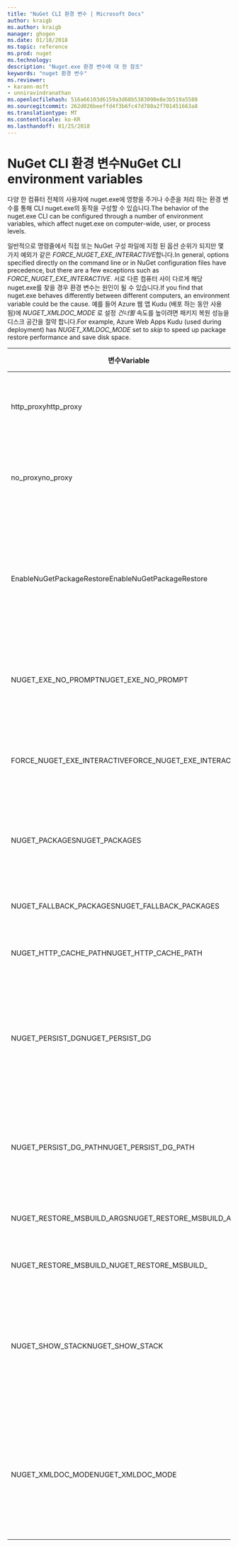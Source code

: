 ```yaml
---
title: "NuGet CLI 환경 변수 | Microsoft Docs"
author: kraigb
ms.author: kraigb
manager: ghogen
ms.date: 01/18/2018
ms.topic: reference
ms.prod: nuget
ms.technology: 
description: "Nuget.exe 환경 변수에 대 한 참조"
keywords: "nuget 환경 변수"
ms.reviewer:
- karann-msft
- unniravindranathan
ms.openlocfilehash: 516a66103d6159a3d68b5383090e8e3b519a5588
ms.sourcegitcommit: 262d026beeffd4f3b6fc47d780a2f701451663a8
ms.translationtype: MT
ms.contentlocale: ko-KR
ms.lasthandoff: 01/25/2018
---
```

# <a name="nuget-cli-environment-variables"></a><span data-ttu-id="32f98-104">NuGet CLI 환경 변수</span><span class="sxs-lookup"><span data-stu-id="32f98-104">NuGet CLI environment variables</span></span>

<span data-ttu-id="32f98-105">다양 한 컴퓨터 전체의 사용자에 nuget.exe에 영향을 주거나 수준을 처리 하는 환경 변수를 통해 CLI nuget.exe의 동작을 구성할 수 있습니다.</span><span class="sxs-lookup"><span data-stu-id="32f98-105">The behavior of the nuget.exe CLI can be configured through a number of environment variables, which affect nuget.exe on computer-wide, user, or process levels.</span></span>

<span data-ttu-id="32f98-106">일반적으로 명령줄에서 직접 또는 NuGet 구성 파일에 지정 된 옵션 순위가 되지만 몇 가지 예외가 같은 *FORCE_NUGET_EXE_INTERACTIVE*합니다.</span><span class="sxs-lookup"><span data-stu-id="32f98-106">In general, options specified directly on the command line or in NuGet configuration files have precedence, but there are a few exceptions such as *FORCE_NUGET_EXE_INTERACTIVE*.</span></span> <span data-ttu-id="32f98-107">서로 다른 컴퓨터 사이 다르게 해당 nuget.exe를 찾을 경우 환경 변수는 원인이 될 수 있습니다.</span><span class="sxs-lookup"><span data-stu-id="32f98-107">If you find that nuget.exe behaves differently between different computers, an environment variable could be the cause.</span></span> <span data-ttu-id="32f98-108">예를 들어 Azure 웹 앱 Kudu (배포 하는 동안 사용 됨)에 *NUGET_XMLDOC_MODE* 로 설정 *건너뛸* 속도를 높이려면 패키지 복원 성능을 디스크 공간을 절약 합니다.</span><span class="sxs-lookup"><span data-stu-id="32f98-108">For example, Azure Web Apps Kudu (used during deployment) has *NUGET_XMLDOC_MODE* set to *skip* to speed up package restore performance and save disk space.</span></span>

| <span data-ttu-id="32f98-109">변수</span><span class="sxs-lookup"><span data-stu-id="32f98-109">Variable</span></span> | <span data-ttu-id="32f98-110">설명</span><span class="sxs-lookup"><span data-stu-id="32f98-110">Description</span></span> | <span data-ttu-id="32f98-111">설명</span><span class="sxs-lookup"><span data-stu-id="32f98-111">Remarks</span></span> |
| --- | --- | --- |
| <span data-ttu-id="32f98-112">http_proxy</span><span class="sxs-lookup"><span data-stu-id="32f98-112">http_proxy</span></span> | <span data-ttu-id="32f98-113">Http 프록시 NuGet HTTP 작업에 사용 됩니다.</span><span class="sxs-lookup"><span data-stu-id="32f98-113">Http proxy used for NuGet HTTP operations.</span></span> | <span data-ttu-id="32f98-114">이로 지정할 수는 `http://<username>:<password>@proxy.com`합니다.</span><span class="sxs-lookup"><span data-stu-id="32f98-114">This would be specified as `http://<username>:<password>@proxy.com`.</span></span> |
| <span data-ttu-id="32f98-115">no_proxy</span><span class="sxs-lookup"><span data-stu-id="32f98-115">no_proxy</span></span> | <span data-ttu-id="32f98-116">프록시를 사용 하 여 무시 하는 도메인을 구성 합니다.</span><span class="sxs-lookup"><span data-stu-id="32f98-116">Configures domains to bypass from using proxy.</span></span> | <span data-ttu-id="32f98-117">쉼표 (,)로 구분 하는 도메인으로 지정 합니다.</span><span class="sxs-lookup"><span data-stu-id="32f98-117">Specified as domains separated by comma (,).</span></span> |
| <span data-ttu-id="32f98-118">EnableNuGetPackageRestore</span><span class="sxs-lookup"><span data-stu-id="32f98-118">EnableNuGetPackageRestore</span></span> | <span data-ttu-id="32f98-119">NuGet 해야 암시적으로 동의 허용할 경우 복원 시 패키지에서 필요한 경우에 대 한 플래그입니다.</span><span class="sxs-lookup"><span data-stu-id="32f98-119">Flag for if NuGet should implicitly grant consent if that's required by package on restore.</span></span> | <span data-ttu-id="32f98-120">지정 된 플래그가 지정 되어</span><span class="sxs-lookup"><span data-stu-id="32f98-120">Specified flag is specified</span></span> | <span data-ttu-id="32f98-121">으로 *true* 또는 *1*, 플래그도 처리 하는 다른 모든 값이 설정 되지 됩니다.</span><span class="sxs-lookup"><span data-stu-id="32f98-121">as *true* or *1*, any other value treated as flag not set.</span></span> |
| <span data-ttu-id="32f98-122">NUGET_EXE_NO_PROMPT</span><span class="sxs-lookup"><span data-stu-id="32f98-122">NUGET_EXE_NO_PROMPT</span></span> | <span data-ttu-id="32f98-123">자격 증명을 확인 하기 위해 exe를 방지 합니다.</span><span class="sxs-lookup"><span data-stu-id="32f98-123">Prevents the exe for prompting for credentials.</span></span>| <span data-ttu-id="32f98-124">모든 값으로 null 또는 빈 문자열로 취급 됩니다 점을 제외 하 고이 플래그 집합/true입니다.</span><span class="sxs-lookup"><span data-stu-id="32f98-124">Any value except null or empty string will be treated as this flag set/true.</span></span> |
<span data-ttu-id="32f98-125">FORCE_NUGET_EXE_INTERACTIVE</span><span class="sxs-lookup"><span data-stu-id="32f98-125">FORCE_NUGET_EXE_INTERACTIVE</span></span> | <span data-ttu-id="32f98-126">대화형 모드를 강제로 전역 환경 변수입니다.</span><span class="sxs-lookup"><span data-stu-id="32f98-126">Global environment variable to force interactive mode.</span></span> | <span data-ttu-id="32f98-127">모든 값으로 null 또는 빈 문자열로 취급 됩니다 점을 제외 하 고이 플래그 집합/true입니다.</span><span class="sxs-lookup"><span data-stu-id="32f98-127">Any value except null or empty string will be treated as this flag set/true.</span></span> |
| <span data-ttu-id="32f98-128">NUGET_PACKAGES</span><span class="sxs-lookup"><span data-stu-id="32f98-128">NUGET_PACKAGES</span></span> | <span data-ttu-id="32f98-129">패키지 저장 / 캐시는 경로입니다.</span><span class="sxs-lookup"><span data-stu-id="32f98-129">Path to where packages are stored / cached.</span></span> | <span data-ttu-id="32f98-130">절대 경로로 지정 합니다.</span><span class="sxs-lookup"><span data-stu-id="32f98-130">Specified as absolute path.</span></span> |
| <span data-ttu-id="32f98-131">NUGET_FALLBACK_PACKAGES</span><span class="sxs-lookup"><span data-stu-id="32f98-131">NUGET_FALLBACK_PACKAGES</span></span> | <span data-ttu-id="32f98-132">폴더를 패키지 하는 전역 대체 됩니다.</span><span class="sxs-lookup"><span data-stu-id="32f98-132">Global fallback packages folders.</span></span> | <span data-ttu-id="32f98-133">세미콜론 (;)으로 구분 된 절대 폴더 경로입니다.</span><span class="sxs-lookup"><span data-stu-id="32f98-133">Absolute folder paths separated by semicolon (;).</span></span> |
| <span data-ttu-id="32f98-134">NUGET_HTTP_CACHE_PATH</span><span class="sxs-lookup"><span data-stu-id="32f98-134">NUGET_HTTP_CACHE_PATH</span></span> | <span data-ttu-id="32f98-135">HTTP 캐시 폴더입니다.</span><span class="sxs-lookup"><span data-stu-id="32f98-135">HTTP cache folder.</span></span> | <span data-ttu-id="32f98-136">절대 경로로 지정 합니다.</span><span class="sxs-lookup"><span data-stu-id="32f98-136">Specified as absolute path.</span></span> |
| <span data-ttu-id="32f98-137">NUGET_PERSIST_DG</span><span class="sxs-lookup"><span data-stu-id="32f98-137">NUGET_PERSIST_DG</span></span> | <span data-ttu-id="32f98-138">Dg (MSBuild에서 수집 된 데이터) 파일을 유지 해야 하는 경우를 나타내는 플래그입니다.</span><span class="sxs-lookup"><span data-stu-id="32f98-138">Flag indicating if dg files (data collected from MSBuild) should be persisted.</span></span> | <span data-ttu-id="32f98-139">로 지정 된 *true* 또는 *false* (기본값) 이면 NUGET_PERSIST_DG_PATH 설정 하지는 임시 디렉터리 (현재 환경 임시 디렉터리에 NuGetScratch 폴더)에 저장 됩니다.</span><span class="sxs-lookup"><span data-stu-id="32f98-139">Specified as *true* or *false* (default), if NUGET_PERSIST_DG_PATH not set will be stored to temporary directory (NuGetScratch folder in current environment temp directory).</span></span> |
| <span data-ttu-id="32f98-140">NUGET_PERSIST_DG_PATH</span><span class="sxs-lookup"><span data-stu-id="32f98-140">NUGET_PERSIST_DG_PATH</span></span> | <span data-ttu-id="32f98-141">Dg 파일을 유지 하는 경로입니다.</span><span class="sxs-lookup"><span data-stu-id="32f98-141">Path to persist dg files.</span></span> | <span data-ttu-id="32f98-142">이 옵션은 절대 경로로 지정, 경우에만 사용된 *NUGET_PERSIST_DG* 설정을 true로 합니다.</span><span class="sxs-lookup"><span data-stu-id="32f98-142">Specified as absolute path, this option is only used when *NUGET_PERSIST_DG* is set to true.</span></span> |
| <span data-ttu-id="32f98-143">NUGET_RESTORE_MSBUILD_ARGS</span><span class="sxs-lookup"><span data-stu-id="32f98-143">NUGET_RESTORE_MSBUILD_ARGS</span></span> | <span data-ttu-id="32f98-144">추가 MSBuild 인수를 설정합니다.</span><span class="sxs-lookup"><span data-stu-id="32f98-144">Sets additional MSBuild arguments.</span></span> |
| <span data-ttu-id="32f98-145">NUGET_RESTORE_MSBUILD_</span><span class="sxs-lookup"><span data-stu-id="32f98-145">NUGET_RESTORE_MSBUILD_</span></span>| <span data-ttu-id="32f98-146">자세한 정도</span><span class="sxs-lookup"><span data-stu-id="32f98-146">Verbosity</span></span> |<span data-ttu-id="32f98-147">MSBuild 로그의 자세한 정도 설정합니다.</span><span class="sxs-lookup"><span data-stu-id="32f98-147">Sets the MSBuild log verbosity.</span></span> | <span data-ttu-id="32f98-148">기본값은 *quiet* ("/ v: q").</span><span class="sxs-lookup"><span data-stu-id="32f98-148">Default is *quiet* ("/v:q").</span></span> <span data-ttu-id="32f98-149">가능한 값 *q [uiet]*, *m [inimal]*, *n [ormal]*, *d [etailed]*, 및 *앞에 diag [nostic]*합니다.</span><span class="sxs-lookup"><span data-stu-id="32f98-149">Possible values *q[uiet]*, *m[inimal]*, *n[ormal]*, *d[etailed]*, and *diag[nostic]*.</span></span> |
| <span data-ttu-id="32f98-150">NUGET_SHOW_STACK</span><span class="sxs-lookup"><span data-stu-id="32f98-150">NUGET_SHOW_STACK</span></span> | <span data-ttu-id="32f98-151">전체 예외 스택 추적 등을 사용자에 게 표시 해야 하는지를 결정 합니다.</span><span class="sxs-lookup"><span data-stu-id="32f98-151">Determines whether the full exception (including stack trace) should be displayed to the user.</span></span> | <span data-ttu-id="32f98-152">로 지정 된 *true* 또는 *false* (기본값).</span><span class="sxs-lookup"><span data-stu-id="32f98-152">Specified as *true* or *false* (default).</span></span> |
| <span data-ttu-id="32f98-153">NUGET_XMLDOC_MODE</span><span class="sxs-lookup"><span data-stu-id="32f98-153">NUGET_XMLDOC_MODE</span></span> | <span data-ttu-id="32f98-154">어셈블리 XML 설명서 파일 압축 풀기 처리 되는 방법을 결정 합니다.</span><span class="sxs-lookup"><span data-stu-id="32f98-154">Determines how assemblies XML documentation file extraction should be handled.</span></span> | <span data-ttu-id="32f98-155">지원 되는 모드는 *건너뛸* (XML 문서 파일을 추출 하지 말고) *압축* (zip 보관 파일로 XML 문서 파일을 저장할) 또는 *none* (기본, XML 문서 파일을 일반으로 취급 파일)입니다.</span><span class="sxs-lookup"><span data-stu-id="32f98-155">Supported modes are *skip* (do not extract XML documentation files), *compress* (store XML doc files as a zip archive) or *none* (default, treat XML doc files as regular files).</span></span> |
